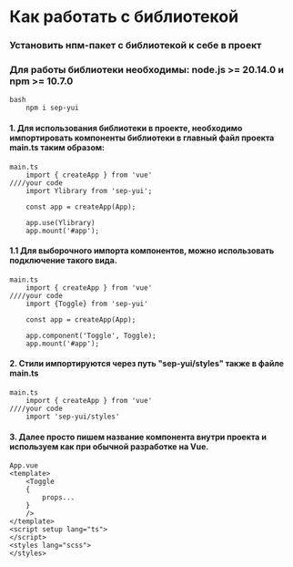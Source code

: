 # Как работать с библиотекой

### Установить нпм-пакет с библиотекой к себе в проект
### Для работы библиотеки необходимы: node.js >= 20.14.0 и npm >= 10.7.0 

``` 
bash
    npm i sep-yui
```

#### 1. Для использования библиотеки в проекте, необходимо импортировать компоненты библиотеки в главный файл проекта main.ts таким образом:
```
main.ts
    import { createApp } from 'vue'
////your code
    import Ylibrary from 'sep-yui';

    const app = createApp(App);

    app.use(Ylibrary)
    app.mount('#app');
```
#### 1.1 Для выборочного импорта компонентов, можно использовать подключение такого вида.
```
main.ts
    import { createApp } from 'vue'
////your code
    import {Toggle} from 'sep-yui'

    const app = createApp(App);

    app.component('Toggle', Toggle);
    app.mount('#app');
```
#### 2. Стили импортируются через путь "sep-yui/styles" также в файле main.ts
```
main.ts
    import { createApp } from 'vue'
////your code
    import 'sep-yui/styles'
```
#### 3. Далее просто пишем название компонента внутри проекта и используем как при обычной разработке на Vue. 
```
App.vue
<template>
    <Toggle 
    {
        props...
    }
    />
</template>
<script setup lang="ts">
</script>
<styles lang="scss">
</styles>
```